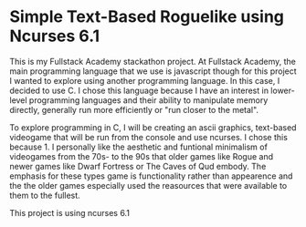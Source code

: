 # Simple Text-Based Roguelike using Ncurses 6.1

This is my Fullstack Academy stackathon project. At Fullstack Academy, the main programming language that we use is javascript though for this project I wanted to explore using another programming language. In this case, I decided to use C. I chose this language because I have an interest in lower-level programming languages and their ability to manipulate
memory directly, generally run more efficiently or "run closer to the metal".

To explore programming in C, I will be creating an ascii graphics, text-based videogame that will be run from the console and use ncurses. I chose this because 1.
I personally like the aesthetic and funtional minimalism of videogames from the 70s- to the 90s that older games like Rogue and newer games like
Dwarf Fortress or The Caves of Qud embody. The emphasis for these types game is functionality rather than appearence and the the older games especially
used the reasources that were available to them to the fullest.

This project is using ncurses 6.1
